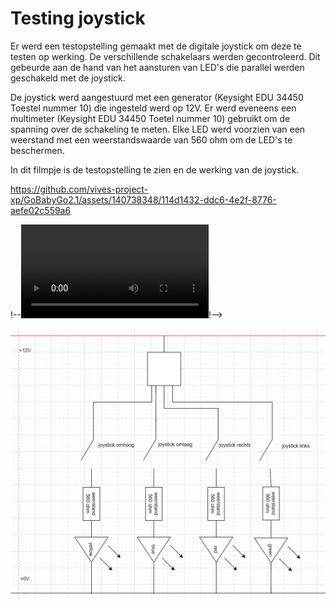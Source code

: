 # Testing joystick

Er werd een testopstelling gemaakt met de digitale joystick om deze te testen op werking. De verschillende schakelaars werden gecontroleerd. Dit gebeurde aan de hand van het aansturen van LED's die parallel werden geschakeld met de joystick.

De joystick werd aangestuurd met een generator (Keysight EDU 34450 Toestel nummer 10) die ingesteld werd op 12V. Er werd eveneens een multimeter (Keysight EDU 34450 Toetel nummer 10) gebruikt om de spanning over de schakeling te meten.
Elke LED werd voorzien van een weerstand met een weerstandswaarde van 560 ohm om de LED's te beschermen.

In dit filmpje is de testopstelling te zien en de werking van de joystick.

https://github.com/vives-project-xp/GoBabyGo2.1/assets/140738348/114d1432-ddc6-4e2f-8776-aefe02c559a6


!--![filmpjetestopstellingjoystick](/Images/JoystickSchakeling.mp4 "testopstelling")!-->

  ![joysticktestopstelling](/Images/joysticktestopstellingschema.png "schema joystick testopstelling")
